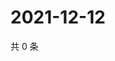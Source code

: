 # 2021-12-12

共 0 条

<!-- BEGIN WEIBO -->
<!-- 最后更新时间 Sun Dec 12 2021 03:07:07 GMT+0800 (China Standard Time) -->

<!-- END WEIBO -->

